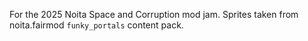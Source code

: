 For the 2025 Noita Space and Corruption mod jam. Sprites taken from noita.fairmod `funky_portals` content pack.

